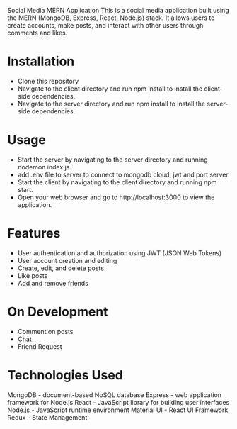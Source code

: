 Social Media MERN Application
This is a social media application built using the MERN (MongoDB, Express, React, Node.js) stack. It allows users to create accounts, make posts, and interact with other users through comments and likes.

# Installation
- Clone this repository
- Navigate to the client directory and run npm install to install the client-side dependencies.
- Navigate to the server directory and run npm install to install the server-side dependencies.

# Usage
- Start the server by navigating to the server directory and running nodemon index.js.
- add .env file to server to connect to mongodb cloud, jwt and port server.
- Start the client by navigating to the client directory and running npm start.
- Open your web browser and go to http://localhost:3000 to view the application.

# Features
- User authentication and authorization using JWT (JSON Web Tokens)
- User account creation and editing
- Create, edit, and delete posts
- Like posts
- Add and remove friends

# On Development
- Comment on posts
- Chat
- Friend Request

# Technologies Used
MongoDB - document-based NoSQL database
Express - web application framework for Node.js
React - JavaScript library for building user interfaces
Node.js - JavaScript runtime environment
Material UI - React UI Framework
Redux - State Management

